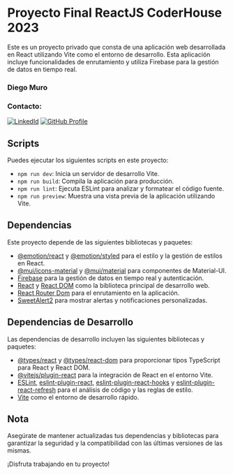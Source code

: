 # **Proyecto Final ReactJS CoderHouse 2023** 

Este es un proyecto privado que consta de una aplicación web desarrollada en React utilizando Vite como el entorno de desarrollo. Esta aplicación incluye funcionalidades de enrutamiento y utiliza Firebase para la gestión de datos en tiempo real.

### **Diego Muro**
### **Contacto:**
[![LinkedId](https://img.shields.io/badge/LinkedIn-informational?style=for-the-badge&logo=linkedin&logoColor=fff&color=23272d)](https://www.linkedin.com/in/alexander-blanco-opazo-911041193/)
[![GitHub Profile](https://img.shields.io/badge/GitHub-informational?style=for-the-badge&logo=GitHub&logoColor=fff&color=23272d)](https://github.com/Blancoopazoa)

## Scripts

Puedes ejecutar los siguientes scripts en este proyecto:

- `npm run dev`: Inicia un servidor de desarrollo Vite.
- `npm run build`: Compila la aplicación para producción.
- `npm run lint`: Ejecuta ESLint para analizar y formatear el código fuente.
- `npm run preview`: Muestra una vista previa de la aplicación utilizando Vite.

## Dependencias

Este proyecto depende de las siguientes bibliotecas y paquetes:

- [@emotion/react](https://www.npmjs.com/package/@emotion/react) y [@emotion/styled](https://www.npmjs.com/package/@emotion/styled) para el estilo y la gestión de estilos en React.
- [@mui/icons-material](https://www.npmjs.com/package/@mui/icons-material) y [@mui/material](https://www.npmjs.com/package/@mui/material) para componentes de Material-UI.
- [Firebase](https://www.npmjs.com/package/firebase) para la gestión de datos en tiempo real y autenticación.
- [React](https://www.npmjs.com/package/react) y [React DOM](https://www.npmjs.com/package/react-dom) como la biblioteca principal de desarrollo web.
- [React Router Dom](https://www.npmjs.com/package/react-router-dom) para el enrutamiento en la aplicación.
- [SweetAlert2](https://www.npmjs.com/package/sweetalert2) para mostrar alertas y notificaciones personalizadas.

## Dependencias de Desarrollo

Las dependencias de desarrollo incluyen las siguientes bibliotecas y paquetes:

- [@types/react](https://www.npmjs.com/package/@types/react) y [@types/react-dom](https://www.npmjs.com/package/@types/react-dom) para proporcionar tipos TypeScript para React y React DOM.
- [@vitejs/plugin-react](https://www.npmjs.com/package/@vitejs/plugin-react) para la integración de React en el entorno Vite.
- [ESLint](https://www.npmjs.com/package/eslint), [eslint-plugin-react](https://www.npmjs.com/package/eslint-plugin-react), [eslint-plugin-react-hooks](https://www.npmjs.com/package/eslint-plugin-react-hooks) y [eslint-plugin-react-refresh](https://www.npmjs.com/package/eslint-plugin-react-refresh) para el análisis de código y las reglas de estilo.
- [Vite](https://www.npmjs.com/package/vite) como el entorno de desarrollo rápido.

## Nota

Asegúrate de mantener actualizadas tus dependencias y bibliotecas para garantizar la seguridad y la compatibilidad con las últimas versiones de las mismas.

¡Disfruta trabajando en tu proyecto!